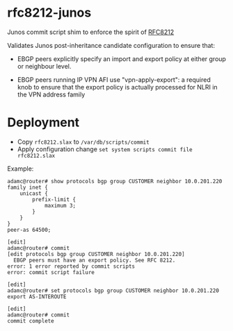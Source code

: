 # rfc8212-junos

Junos commit script shim to enforce the spirit of [RFC8212](https://tools.ietf.org/html/rfc8212)

Validates Junos post-inheritance candidate configuration to ensure that:

- EBGP peers explicitly specify an import and export policy at either
  group or neighbour level.

- EBGP peers running IP VPN AFI use "vpn-apply-export": a required knob to 
  ensure that the export policy is actually processed for NLRI in the
  VPN address family

# Deployment

- Copy `rfc8212.slax` to `/var/db/scripts/commit`
- Apply configuration change `set system scripts commit file rfc8212.slax`

Example:
````
adamc@router# show protocols bgp group CUSTOMER neighbor 10.0.201.220  
family inet {
    unicast {
        prefix-limit {
            maximum 3;
        }
    }
}
peer-as 64500;

[edit]
adamc@router# commit 
[edit protocols bgp group CUSTOMER neighbor 10.0.201.220]
  EBGP peers must have an export policy. See RFC 8212.
error: 1 error reported by commit scripts
error: commit script failure

[edit]
adamc@router# set protocols bgp group CUSTOMER neighbor 10.0.201.220 export AS-INTEROUTE 

[edit]
adamc@router# commit 
commit complete

````
